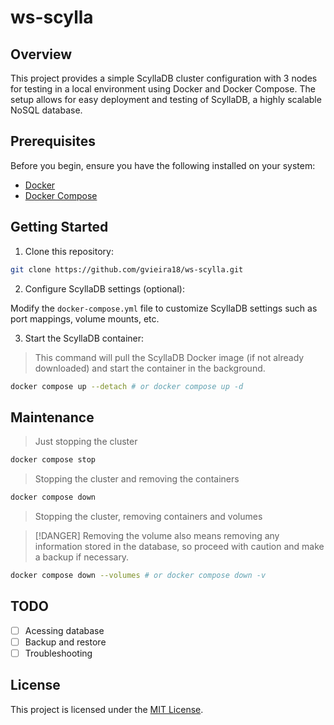 # ws-scylla

## Overview

This project provides a simple ScyllaDB cluster configuration with 3 nodes for testing in a local environment using Docker and Docker Compose. The setup allows for easy deployment and testing of ScyllaDB, a highly scalable NoSQL database.

## Prerequisites

Before you begin, ensure you have the following installed on your system:

- [Docker](https://docs.docker.com/engine/install/ubuntu/)
- [Docker Compose](https://docs.docker.com/compose/install/linux/)

## Getting Started

1. Clone this repository:

```bash
git clone https://github.com/gvieira18/ws-scylla.git
```

2. Configure ScyllaDB settings (optional):

Modify the `docker-compose.yml` file to customize ScyllaDB settings such as port mappings, volume mounts, etc.

3. Start the ScyllaDB container:

> This command will pull the ScyllaDB Docker image (if not already downloaded) and start the container in the background.

```bash
docker compose up --detach # or docker compose up -d
```

## Maintenance

> Just stopping the cluster

```bash
docker compose stop
```

> Stopping the cluster and removing the containers

```bash
docker compose down
```

> Stopping the cluster, removing containers and volumes

> [!DANGER]
> Removing the volume also means removing any information stored in the database, so proceed with caution and make a backup if necessary.

```bash
docker compose down --volumes # or docker compose down -v
```

## TODO

- [ ] Acessing database
- [ ] Backup and restore
- [ ] Troubleshooting

## License

This project is licensed under the [MIT License](LICENSE).
